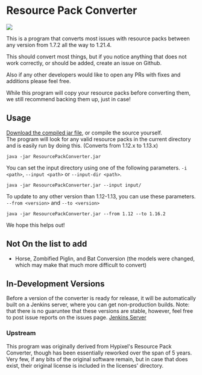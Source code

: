 # Resource Pack Converter
[![](https://jitpack.io/v/agentdid127/ResourcePackConverter.svg)](https://jitpack.io/#agentdid127/ResourcePackConverter)

This is a program that converts most issues with resource packs between any version from 1.7.2 all the way to 1.21.4.

This should convert most things, but if you notice anything that does not work correctly, or should be added, create an issue on Github.

Also if any other developers would like to open any PRs with fixes and additions please feel free.

While this program will copy your resource packs before converting them, we still recommend backing them up, just in case!

## Usage
[Download the compiled jar file](https://github.com/agentdid127/ResourcePackConverter/releases/latest), or compile the source yourself.  
The program will look for any valid resource packs in the current directory and is easily run by doing this.
(Converts from 1.12.x to 1.13.x)

    java -jar ResourcePackConverter.jar

You can set the input directory using one of the following parameters.
`-i <path>`, `--input <path>` or `--input-dir <path>`.

    java -jar ResourcePackConverter.jar --input input/

To update to any other version than 1.12-1.13, you can use these parameters.
`--from <version>` and `--to <version>`

	java -jar ResourcePackConverter.jar --from 1.12 --to 1.16.2

We hope this helps out!

## Not On the list to add
- Horse, Zombified Piglin, and Bat Conversion (the models were changed, which may make that much more difficult to convert)

## In-Development Versions
Before a version of the converter is ready for release, it will be automatically built on a Jenkins server, where you can get non-production builds. Note: that there is no guaruntee that these versions are stable, however, feel free to post issue reports on the issues page.
[Jenkins Server](https://jenkins.dc1.agentdid127.com/job/agentdid127/job/ResourcePackConverter/job/master/)

### Upstream
This program was originally derived from Hypixel's Resource Pack Converter, though has been essentially reworked over the span of 5 years. Very few, if any bits of the original software remain, but in case that does exist, their original license is included in the licenses' directory.
